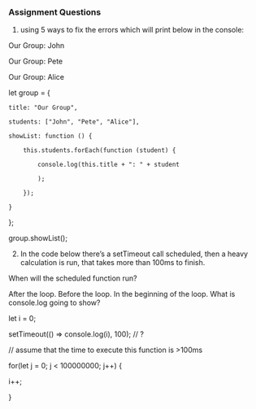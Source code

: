 ### Assignment Questions

1. using 5 ways to fix the errors which will print below in the console:


Our Group: John

Our Group: Pete

Our Group: Alice


let group = {

    title: "Our Group",

    students: ["John", "Pete", "Alice"],

    showList: function () {

        this.students.forEach(function (student) {

            console.log(this.title + ": " + student

            );

        });

    }

};

group.showList();


2.  In the code below there’s a setTimeout call scheduled, then a heavy calculation is run, that takes more than 100ms to finish.

When will the scheduled function run?

After the loop.
Before the loop.
In the beginning of the loop.
What is console.log going to show?

let i = 0;

setTimeout(() => console.log(i), 100); // ?

// assume that the time to execute this function is >100ms

for(let j = 0; j < 100000000; j++) {

  i++;

}